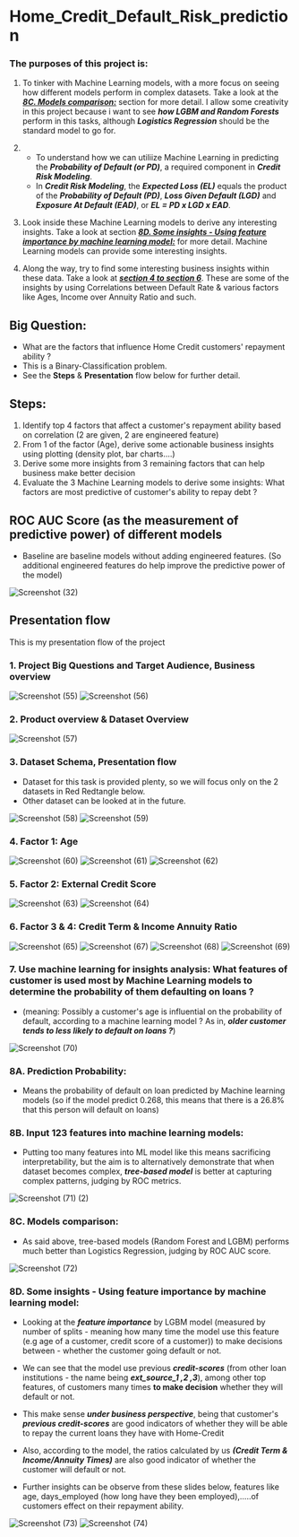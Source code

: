 # Home_Credit_Default_Risk_prediction
### The purposes of this project is:   

1. To tinker with Machine Learning models, with a more focus on seeing how different models perform in complex datasets. Take a look at the [***8C. Models comparison:***](https://github.com/DannyQN123/Loan_Default_Risk_Analysis/tree/main?tab=readme-ov-file#8c-models-comparison) section for more detail. I allow some creativity in this project because i want to see ***how LGBM and Random Forests*** perform in this tasks, although ***Logistics Regression*** should be the standard model to go for.
  
2. - To understand how we can utiliize Machine Learning in predicting the ***Probability of Default (or PD)***, a required component in ***Credit Risk Modeling***.
   - In ***Credit Risk Modeling***, the ***Expected Loss (EL)*** equals the product of the ***Probability of Default (PD)***, ***Loss Given Default (LGD)*** and ***Exposure At Default (EAD)***, or ***EL = PD x LGD x EAD***. 

3. Look inside these Machine Learning models to derive any interesting insights. Take a look at section [***8D. Some insights - Using feature importance by machine learning model:***](https://github.com/DannyQN123/Loan_Default_Risk_Analysis/tree/main?tab=readme-ov-file#8d-some-insights---using-feature-importance-by-machine-learning-model) for more detail. Machine Learning models can provide some interesting insights.
   
4. Along the way, try to find some interesting business insights within these data. Take a look at [***section 4 to section 6***](https://github.com/DannyQN123/Loan_Default_Risk_Analysis/tree/main?tab=readme-ov-file#4-factor-1-age). These are some of the insights by using Correlations between Default Rate & various factors like Ages, Income over Annuity Ratio and such.

## Big Question: 
- What are the factors that influence Home Credit customers' repayment ability ?
- This is a Binary-Classification problem.
- See the **Steps** & **Presentation** flow below for further detail. 


## Steps: 
1. Identify top 4 factors that affect a customer's repayment ability based on correlation (2 are given, 2 are engineered feature)
2. From 1 of the factor (Age), derive some actionable business insights using plotting (density plot, bar charts....)
3. Derive some more insights from 3 remaining factors that can help business make better decision
4. Evaluate the 3 Machine Learning models to derive some insights: What factors are most predictive of customer's ability to repay debt ?

## ROC AUC Score (as the measurement of predictive power) of different models
- Baseline are baseline models without adding engineered features. (So additional engineered features do help improve the predictive power of the model)  

![Screenshot (32)](https://github.com/DannyQN123/Home_Credit_Default_Risk_prediction/assets/107457149/e03257de-0fd7-460f-91dc-8750c14adf45)

## Presentation flow
This is my presentation flow of the project 

### 1. Project Big Questions and Target Audience, Business overview

![Screenshot (55)](https://github.com/DannyQN123/Home_Credit_Default_Risk_prediction/assets/107457149/35b52b45-b33a-448d-a43c-a3258d27d020)
![Screenshot (56)](https://github.com/DannyQN123/Home_Credit_Default_Risk_prediction/assets/107457149/17b10d6b-ce12-40d2-9fb6-3925fea66fd5)

### 2. Product overview & Dataset Overview

![Screenshot (57)](https://github.com/DannyQN123/Home_Credit_Default_Risk_prediction/assets/107457149/4667cc61-cac0-44cb-ba48-0c6cb957d7f3)

### 3. Dataset Schema, Presentation flow  

- Dataset for this task is provided plenty, so we will focus only on the 2 datasets in Red Redtangle below.
- Other dataset can be looked at in the future.

![Screenshot (58)](https://github.com/DannyQN123/Home_Credit_Default_Risk_prediction/assets/107457149/37c1fbf6-f55f-4508-b4cd-76ffaa76c055)
![Screenshot (59)](https://github.com/DannyQN123/Home_Credit_Default_Risk_prediction/assets/107457149/6366a330-73cd-446d-a120-bbf5a2c71b7b)

### 4. Factor 1: Age

![Screenshot (60)](https://github.com/DannyQN123/Home_Credit_Default_Risk_prediction/assets/107457149/91db019d-d0e4-48b5-83f3-677f46fec03c)
![Screenshot (61)](https://github.com/DannyQN123/Home_Credit_Default_Risk_prediction/assets/107457149/933bfbde-0f9b-40e6-84ff-78ae71e87703)
![Screenshot (62)](https://github.com/DannyQN123/Home_Credit_Default_Risk_prediction/assets/107457149/ab1db301-d399-4357-94f8-5dd01cdb211e)

### 5. Factor 2: External Credit Score

![Screenshot (63)](https://github.com/DannyQN123/Home_Credit_Default_Risk_prediction/assets/107457149/2a7dc93e-1fe5-4534-9af8-1c2e4c06477b)
![Screenshot (64)](https://github.com/DannyQN123/Home_Credit_Default_Risk_prediction/assets/107457149/ad5a9a23-27b8-4840-a656-815a118ddad7)

### 6.  Factor 3 & 4: Credit Term & Income Annuity Ratio

![Screenshot (65)](https://github.com/DannyQN123/Home_Credit_Default_Risk_prediction/assets/107457149/eef909aa-2393-4fbd-ae7a-76203cad6bf6)
![Screenshot (67)](https://github.com/DannyQN123/Home_Credit_Default_Risk_prediction/assets/107457149/571ed51f-5834-4232-b9da-41873c070d93)
![Screenshot (68)](https://github.com/DannyQN123/Home_Credit_Default_Risk_prediction/assets/107457149/a2255742-add4-401f-99e4-4d06f9f027e2)
![Screenshot (69)](https://github.com/DannyQN123/Home_Credit_Default_Risk_prediction/assets/107457149/48904444-47b7-434b-afea-5b4b369764af)

### 7. Use machine learning for insights analysis: What features of customer is used most by Machine Learning models to determine the probability of them defaulting on loans ?  
- (meaning: Possibly a customer's age is influential on the probability of default, according to a machine learning model ? As in, ***older customer tends to less likely to default on loans ?***) 

![Screenshot (70)](https://github.com/DannyQN123/Home_Credit_Default_Risk_prediction/assets/107457149/909470dc-d605-47d9-b5a2-9bbb31ba89dd)

### 8A. Prediction Probability:  
- Means the probability of default on loan predicted by Machine learning models (so if the model predict 0.268, this means that there is a 26.8% that this person will default on loans)  
### 8B. Input 123 features into machine learning models:   
- Putting too many features into ML model like this means sacrificing interpretability, but the aim is to alternatively demonstrate that when dataset becomes complex, ***tree-based model*** is better at capturing complex patterns, judging by ROC metrics.  

![Screenshot (71) (2)](https://github.com/DannyQN123/Loan_Default_Risk_Analysis/assets/107457149/6c49394c-fb3f-43e2-bc7d-3b743a8316b7)

### 8C. Models comparison:  
- As said above, tree-based models (Random Forest and LGBM) performs much better than Logistics Regression, judging by ROC AUC score.

![Screenshot (72)](https://github.com/DannyQN123/Home_Credit_Default_Risk_prediction/assets/107457149/50f4e1b3-9ac6-429b-baf4-eca7ea8c42f2)
### 8D. Some insights - Using feature importance by machine learning model:  

- Looking at the ***feature importance*** by LGBM model (measured by number of splits - meaning how many time the model use this feature (e.g age of a customer, credit score of a customer)) to make decisions between - whether the customer going default or not.  

- We can see that the model use previous ***credit-scores*** (from other loan institutions - the name being ***ext_source_1 ,2 ,3***), among other top features, of customers many times **to make decision** whether they will default or not.   

- This make sense ***under business perspective***, being that customer's ***previous credit-scores*** are good indicators of whether they will be able to repay the current loans they have with Home-Credit     
- Also, according to the model, the ratios calculated by us ***(Credit Term & Income/Annuity Times)*** are also good indicator of whether the customer will default or not.  
- Further insights can be observe from these slides below, features like age, days_employed (how long have they been employed),.....of customers effect on their repayment ability.  

![Screenshot (73)](https://github.com/DannyQN123/Home_Credit_Default_Risk_prediction/assets/107457149/c57dfab0-d4bd-4775-b765-bf686be199e3)
![Screenshot (74)](https://github.com/DannyQN123/Home_Credit_Default_Risk_prediction/assets/107457149/c24be424-879b-4f65-b7e6-9f8ab9942044)


